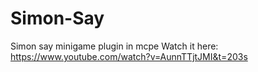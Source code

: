 # Simon-Say
Simon say minigame plugin in mcpe
Watch it here: https://www.youtube.com/watch?v=AunnTTjtJMI&t=203s
